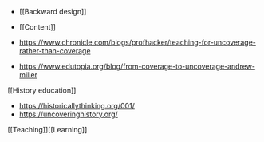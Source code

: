   - [[Backward design]]
  - [[Content]]

  - https://www.chronicle.com/blogs/profhacker/teaching-for-uncoverage-rather-than-coverage
  - https://www.edutopia.org/blog/from-coverage-to-uncoverage-andrew-miller

[[History education]]

  - https://historicallythinking.org/001/
  - https://uncoveringhistory.org/

[[Teaching]][[Learning]]